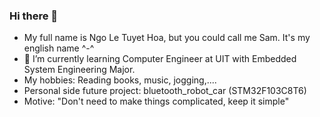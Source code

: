 ### Hi there 👋

- My full name is Ngo Le Tuyet Hoa, but you could call me Sam. It's my english name ^-^
- 🌱 I’m currently learning Computer Engineer at UIT with Embedded System Engineering Major.
- My hobbies: Reading books, music, jogging,....
- Personal side future project: bluetooth_robot_car (STM32F103C8T6)
- Motive: "Don't need to make things complicated, keep it simple"
